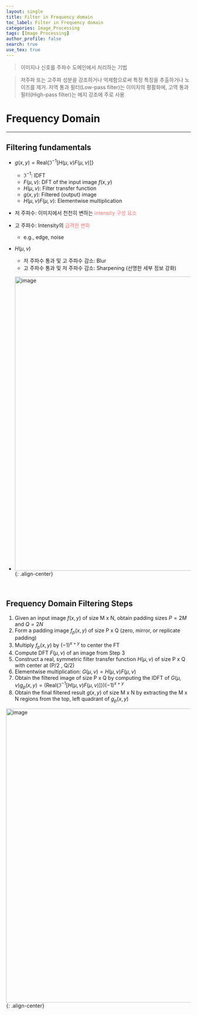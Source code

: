 ```yaml
---
layout: single
title: Filter in Frequency domain
toc_label: Filter in Frequency domain
categories: Image_Processing
tags: [Image Processing]
author_profile: false
search: true
use_tex: true
---
```


> 이미지나 신호를 주파수 도메인에서 처리하는 기법

> 저주파 또는 고주파 성분을 강조하거나 억제함으로써 특정 특징을 추출하거나 노이즈를 제거. 저역 통과 필터(Low-pass filter)는 이미지의 평활화에, 고역 통과 필터(High-pass filter)는 에지 강조에 주로 사용

# Frequency Domain

<hr>

## Filtering fundamentals

- $g(x,y)=\textrm{Real}\left\{\Im^{-1}[H(\mu ,\nu )F(\mu ,\nu)] \right\}$
  - $\Im^{-1}$: IDFT
  - $F(\mu ,\nu)$: DFT of the input image $f(x,y)$
  - $H(\mu ,\nu)$: Filter transfer function
  - $g(x,y)$: Filtered (output) image
  - $H(\mu ,\nu )F(\mu ,\nu)$: Elementwise multiplication

- 저 주파수: 이미지에서 천천히 변하는 <span style='color:#ff7777'> intensity 구성 요소</span>
- 고 주파수: Intensity의 <span style='color:#ff7777'> 급격한 변화</span> 
  - e.g., edge, noise

- $H(\mu, \nu)$
  - 저 주파수 통과 및 고 주파수 감소: Blur
  - 고 주파수 통과 및 저 주파수 감소: Sharpening (선명한 세부 정보 강화)
- <img width="800" alt="image" src="https://github.com/user-attachments/assets/4bbaf5d6-650a-4cf3-8506-120c3282b077">{: .align-center}

<br>

## Frequency Domain Filtering Steps

1. Given an input image $f(x,y)$ of size M x N, obtain padding sizes $P = 2M$ and $Q = 2N$
2. Form a padding image $f_{p}(x,y)$ of size P x Q (zero, mirror, or replicate padding)
3. Multiply $f_{p}(x,y)$ by $(-1)^{x+y}$ to center the FT
4. Compute DFT $F(\mu ,\nu)$ of an image from Step 3
5. Construct a real, symmetric filter transfer function $H(\mu, \nu)$ of size P x Q with center at (P/2 , Q/2)
6. Elementwise multiplication: $G(\mu, \nu) = H(\mu, \nu)F(\mu, \nu)$
7. Obtain the filtered image of size P x Q by computing the IDFT of $G(\mu, \nu)g_{p}(x,y) = (\textrm{Real}\left\{\Im^{-1}[H(\mu ,\nu )F(\mu ,\nu)] \right\})(-1)^{x+y}$
8. Obtain the final filtered result $g(x,y)$ of size M x N by extracting the M x N regions from the top, left quadrant of $g_{p}(x,y)$

<img width="800" alt="image" src="https://github.com/user-attachments/assets/e23cc599-a599-418c-a3ec-417894b4373a">{: .align-center}

<br>

##